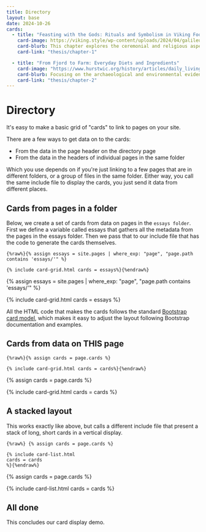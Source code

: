 ```yaml
---
title: Directory
layout: base
date: 2024-10-26
cards: 
  - title: "Feasting with the Gods: Rituals and Symbolism in Viking Foodways"
    card-image: https://viking.style/wp-content/uploads/2024/04/galileus2505_During_Viking_seasonal_celebrations_Viking_feasts__d22f4d95-2b9b-4521-8933-4277c04de6e0.jpg
    card-blurb: This chapter explores the ceremonial and religious aspects of food in Viking society, examining feasts, sacrificial offerings, and mythological references to food and drink in Norse texts.
    card-link: "thesis/chapter-1"

  - title: "From Fjord to Farm: Everyday Diets and Ingredients"
    card-image: "https://www.hurstwic.org/history/articles/daily_living/pix/jonsbok_whale_flensing_illumination.jpg"
    card-blurb: Focusing on the archaeological and environmental evidence, this chapter reconstructs the daily diet of the Viking Age, highlighting key ingredients, farming practices, and seasonal food cycles.
    card-link: "thesis/chapter-2"
---
```



# Directory

It's easy to make a basic grid of "cards" to link to pages on your site.

There are a few ways to get data on to the cards:
- From the data in the page header on the directory page
- From the data in the headers of individual pages in the same folder

Which you use depends on if you're just linking to a few pages that are in different folders, or a group of files in the same folder. Either way, you call the same include file to display the cards, you just send it data from different places.


## Cards from pages in a folder
Below, we create a set of cards from data on pages in the `essays folder`. First we define a variable called essays that gathers all the metadata from the pages in the essays folder. Then we pass that to our include file that has the code to generate the cards themselves.
```
{%raw%}{% assign essays = site.pages | where_exp: "page", "page.path contains 'essays/'" %}

{% include card-grid.html cards = essays%}{%endraw%}
```

{% assign essays = site.pages | where_exp: "page", "page.path contains 'essays/'" 
%}

{% include card-grid.html 
cards = essays
%}

All the HTML code that makes the cards follows the standard [Bootstrap card model](https://getbootstrap.com/docs/5.3/components/card/), which makes it easy to adjust the layout following Bootstrap documentation and examples.




## Cards from data on THIS page
```
{%raw%}{% assign cards = page.cards %}

{% include card-grid.html cards = cards%}{%endraw%}
```

{% assign cards = page.cards %}

{% include card-grid.html cards = cards %}



## A stacked layout
This works exactly like above, but calls a different include file that present a stack of long, short cards in a vertical display. 

```
{%raw%} {% assign cards = page.cards %}

{% include card-list.html 
cards = cards 
%}{%endraw%}

```

{% assign cards = page.cards %}

{% include card-list.html 
cards = cards 
%}


## All done
This concludes our card display demo.